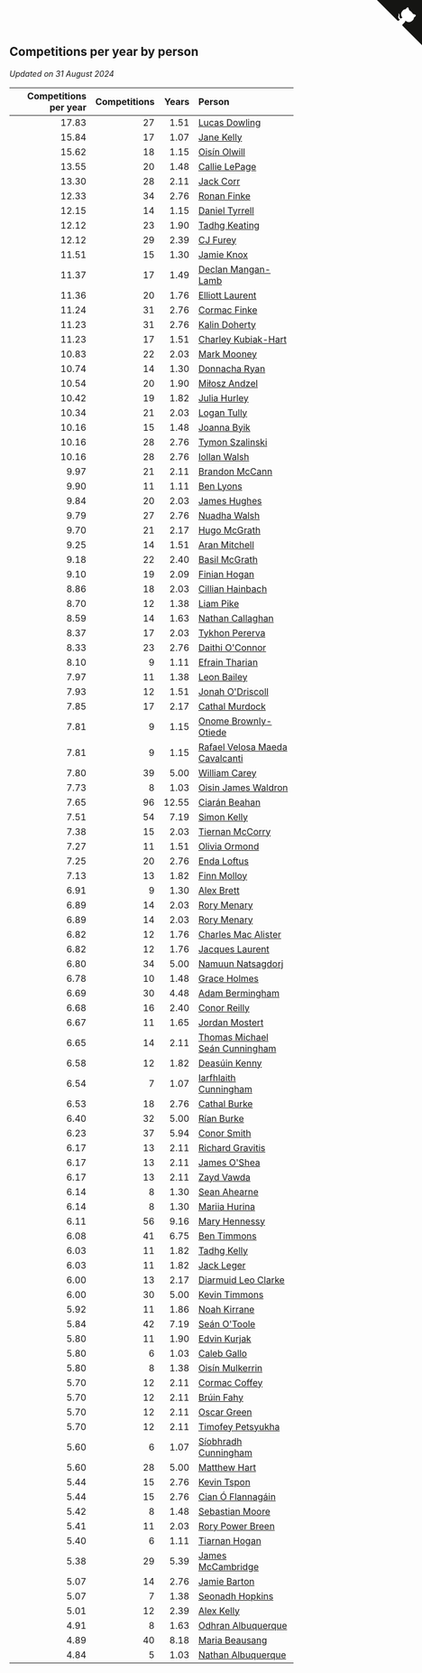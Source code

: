 ## Competitions per year by person

*Updated on 31 August 2024*

| Competitions per year | Competitions | Years | Person |
| ---: | ---: | ---: | :--- |
| 17.83 | 27 | 1.51 | [Lucas Dowling](https://www.worldcubeassociation.org/persons/2023DOWL01) |
| 15.84 | 17 | 1.07 | [Jane Kelly](https://www.worldcubeassociation.org/persons/2023KELL23) |
| 15.62 | 18 | 1.15 | [Oisín Olwill](https://www.worldcubeassociation.org/persons/2023OLWI01) |
| 13.55 | 20 | 1.48 | [Callie LePage](https://www.worldcubeassociation.org/persons/2023LEPA01) |
| 13.30 | 28 | 2.11 | [Jack Corr](https://www.worldcubeassociation.org/persons/2022CORR06) |
| 12.33 | 34 | 2.76 | [Ronan Finke](https://www.worldcubeassociation.org/persons/2021FINK02) |
| 12.15 | 14 | 1.15 | [Daniel Tyrrell](https://www.worldcubeassociation.org/persons/2023TYRR01) |
| 12.12 | 23 | 1.90 | [Tadhg Keating](https://www.worldcubeassociation.org/persons/2022KEAT02) |
| 12.12 | 29 | 2.39 | [CJ Furey](https://www.worldcubeassociation.org/persons/2022FURE01) |
| 11.51 | 15 | 1.30 | [Jamie Knox](https://www.worldcubeassociation.org/persons/2023KNOX02) |
| 11.37 | 17 | 1.49 | [Declan Mangan-Lamb](https://www.worldcubeassociation.org/persons/2023MANG02) |
| 11.36 | 20 | 1.76 | [Elliott Laurent](https://www.worldcubeassociation.org/persons/2022LAUR09) |
| 11.24 | 31 | 2.76 | [Cormac Finke](https://www.worldcubeassociation.org/persons/2021FINK01) |
| 11.23 | 31 | 2.76 | [Kalin Doherty](https://www.worldcubeassociation.org/persons/2021DOHE02) |
| 11.23 | 17 | 1.51 | [Charley Kubiak-Hart](https://www.worldcubeassociation.org/persons/2023KUBI01) |
| 10.83 | 22 | 2.03 | [Mark Mooney](https://www.worldcubeassociation.org/persons/2022MOON08) |
| 10.74 | 14 | 1.30 | [Donnacha Ryan](https://www.worldcubeassociation.org/persons/2023RYAN04) |
| 10.54 | 20 | 1.90 | [Miłosz Andzel](https://www.worldcubeassociation.org/persons/2022ANDZ01) |
| 10.42 | 19 | 1.82 | [Julia Hurley](https://www.worldcubeassociation.org/persons/2022HURL02) |
| 10.34 | 21 | 2.03 | [Logan Tully](https://www.worldcubeassociation.org/persons/2022TULL02) |
| 10.16 | 15 | 1.48 | [Joanna Byik](https://www.worldcubeassociation.org/persons/2023BYIK01) |
| 10.16 | 28 | 2.76 | [Tymon Szalinski](https://www.worldcubeassociation.org/persons/2021SZAL01) |
| 10.16 | 28 | 2.76 | [Iollan Walsh](https://www.worldcubeassociation.org/persons/2021WALS03) |
| 9.97 | 21 | 2.11 | [Brandon McCann](https://www.worldcubeassociation.org/persons/2022MCCA04) |
| 9.90 | 11 | 1.11 | [Ben Lyons](https://www.worldcubeassociation.org/persons/2023LYON02) |
| 9.84 | 20 | 2.03 | [James Hughes](https://www.worldcubeassociation.org/persons/2022HUGH08) |
| 9.79 | 27 | 2.76 | [Nuadha Walsh](https://www.worldcubeassociation.org/persons/2021WALS04) |
| 9.70 | 21 | 2.17 | [Hugo McGrath](https://www.worldcubeassociation.org/persons/2022MCGR02) |
| 9.25 | 14 | 1.51 | [Aran Mitchell](https://www.worldcubeassociation.org/persons/2023MITC04) |
| 9.18 | 22 | 2.40 | [Basil McGrath](https://www.worldcubeassociation.org/persons/2022MCGR01) |
| 9.10 | 19 | 2.09 | [Finian Hogan](https://www.worldcubeassociation.org/persons/2022HOGA01) |
| 8.86 | 18 | 2.03 | [Cillian Hainbach](https://www.worldcubeassociation.org/persons/2022HAIN04) |
| 8.70 | 12 | 1.38 | [Liam Pike](https://www.worldcubeassociation.org/persons/2023PIKE03) |
| 8.59 | 14 | 1.63 | [Nathan Callaghan](https://www.worldcubeassociation.org/persons/2023CALL01) |
| 8.37 | 17 | 2.03 | [Tykhon Pererva](https://www.worldcubeassociation.org/persons/2022PERE32) |
| 8.33 | 23 | 2.76 | [Daithi O'Connor](https://www.worldcubeassociation.org/persons/2021OCON01) |
| 8.10 | 9 | 1.11 | [Efrain Tharian](https://www.worldcubeassociation.org/persons/2023THAR03) |
| 7.97 | 11 | 1.38 | [Leon Bailey](https://www.worldcubeassociation.org/persons/2023BAIL04) |
| 7.93 | 12 | 1.51 | [Jonah O'Driscoll](https://www.worldcubeassociation.org/persons/2023ODRI01) |
| 7.85 | 17 | 2.17 | [Cathal Murdock](https://www.worldcubeassociation.org/persons/2022MURD01) |
| 7.81 | 9 | 1.15 | [Onome Brownly-Otiede](https://www.worldcubeassociation.org/persons/2023BROW36) |
| 7.81 | 9 | 1.15 | [Rafael Velosa Maeda Cavalcanti](https://www.worldcubeassociation.org/persons/2023CAVA03) |
| 7.80 | 39 | 5.00 | [William Carey](https://www.worldcubeassociation.org/persons/2019CARE02) |
| 7.73 | 8 | 1.03 | [Oisin James Waldron](https://www.worldcubeassociation.org/persons/2023WALD04) |
| 7.65 | 96 | 12.55 | [Ciarán Beahan](https://www.worldcubeassociation.org/persons/2012BEAH01) |
| 7.51 | 54 | 7.19 | [Simon Kelly](https://www.worldcubeassociation.org/persons/2017KELL08) |
| 7.38 | 15 | 2.03 | [Tiernan McCorry](https://www.worldcubeassociation.org/persons/2022MCCO09) |
| 7.27 | 11 | 1.51 | [Olivia Ormond](https://www.worldcubeassociation.org/persons/2023ORMO02) |
| 7.25 | 20 | 2.76 | [Enda Loftus](https://www.worldcubeassociation.org/persons/2021LOFT01) |
| 7.13 | 13 | 1.82 | [Finn Molloy](https://www.worldcubeassociation.org/persons/2022MOLL03) |
| 6.91 | 9 | 1.30 | [Alex Brett](https://www.worldcubeassociation.org/persons/2023BRET04) |
| 6.89 | 14 | 2.03 | [Rory Menary](https://www.worldcubeassociation.org/persons/2022MENA01) |
| 6.89 | 14 | 2.03 | [Rory Menary](https://www.worldcubeassociation.org/persons/2022MENA01) |
| 6.82 | 12 | 1.76 | [Charles Mac Alister](https://www.worldcubeassociation.org/persons/2022ALIS02) |
| 6.82 | 12 | 1.76 | [Jacques Laurent](https://www.worldcubeassociation.org/persons/2022LAUR10) |
| 6.80 | 34 | 5.00 | [Namuun Natsagdorj](https://www.worldcubeassociation.org/persons/2019NATS02) |
| 6.78 | 10 | 1.48 | [Grace Holmes](https://www.worldcubeassociation.org/persons/2023HOLM04) |
| 6.69 | 30 | 4.48 | [Adam Bermingham](https://www.worldcubeassociation.org/persons/2020BERM02) |
| 6.68 | 16 | 2.40 | [Conor Reilly](https://www.worldcubeassociation.org/persons/2022REIL01) |
| 6.67 | 11 | 1.65 | [Jordan Mostert](https://www.worldcubeassociation.org/persons/2023MOST01) |
| 6.65 | 14 | 2.11 | [Thomas Michael Seán Cunningham](https://www.worldcubeassociation.org/persons/2022CUNN04) |
| 6.58 | 12 | 1.82 | [Deasúin Kenny](https://www.worldcubeassociation.org/persons/2022KENN12) |
| 6.54 | 7 | 1.07 | [Iarfhlaith Cunningham](https://www.worldcubeassociation.org/persons/2023CUNN03) |
| 6.53 | 18 | 2.76 | [Cathal Burke](https://www.worldcubeassociation.org/persons/2021BURK03) |
| 6.40 | 32 | 5.00 | [Rían Burke](https://www.worldcubeassociation.org/persons/2019BURK05) |
| 6.23 | 37 | 5.94 | [Conor Smith](https://www.worldcubeassociation.org/persons/2018SMIT37) |
| 6.17 | 13 | 2.11 | [Richard Gravitis](https://www.worldcubeassociation.org/persons/2022GRAV01) |
| 6.17 | 13 | 2.11 | [James O'Shea](https://www.worldcubeassociation.org/persons/2022OSHE01) |
| 6.17 | 13 | 2.11 | [Zayd Vawda](https://www.worldcubeassociation.org/persons/2022VAWD01) |
| 6.14 | 8 | 1.30 | [Sean Ahearne](https://www.worldcubeassociation.org/persons/2023AHEA01) |
| 6.14 | 8 | 1.30 | [Mariia Hurina](https://www.worldcubeassociation.org/persons/2023HURI01) |
| 6.11 | 56 | 9.16 | [Mary Hennessy](https://www.worldcubeassociation.org/persons/2015HENN02) |
| 6.08 | 41 | 6.75 | [Ben Timmons](https://www.worldcubeassociation.org/persons/2017TIMM01) |
| 6.03 | 11 | 1.82 | [Tadhg Kelly](https://www.worldcubeassociation.org/persons/2022KELL21) |
| 6.03 | 11 | 1.82 | [Jack Leger](https://www.worldcubeassociation.org/persons/2022LEGE01) |
| 6.00 | 13 | 2.17 | [Diarmuid Leo Clarke](https://www.worldcubeassociation.org/persons/2022CLAR14) |
| 6.00 | 30 | 5.00 | [Kevin Timmons](https://www.worldcubeassociation.org/persons/2019TIMM01) |
| 5.92 | 11 | 1.86 | [Noah Kirrane](https://www.worldcubeassociation.org/persons/2022KIRR02) |
| 5.84 | 42 | 7.19 | [Seán O'Toole](https://www.worldcubeassociation.org/persons/2017OTOO03) |
| 5.80 | 11 | 1.90 | [Edvin Kurjak](https://www.worldcubeassociation.org/persons/2022KURJ01) |
| 5.80 | 6 | 1.03 | [Caleb Gallo](https://www.worldcubeassociation.org/persons/2023GALL25) |
| 5.80 | 8 | 1.38 | [Oisín Mulkerrin](https://www.worldcubeassociation.org/persons/2023MULK01) |
| 5.70 | 12 | 2.11 | [Cormac Coffey](https://www.worldcubeassociation.org/persons/2022COFF01) |
| 5.70 | 12 | 2.11 | [Brúin Fahy](https://www.worldcubeassociation.org/persons/2022FAHY01) |
| 5.70 | 12 | 2.11 | [Oscar Green](https://www.worldcubeassociation.org/persons/2022GREE14) |
| 5.70 | 12 | 2.11 | [Timofey Petsyukha](https://www.worldcubeassociation.org/persons/2022PETS02) |
| 5.60 | 6 | 1.07 | [Síobhradh Cunningham](https://www.worldcubeassociation.org/persons/2023CUNN04) |
| 5.60 | 28 | 5.00 | [Matthew Hart](https://www.worldcubeassociation.org/persons/2019HART11) |
| 5.44 | 15 | 2.76 | [Kevin Tspon](https://www.worldcubeassociation.org/persons/2021TSPO01) |
| 5.44 | 15 | 2.76 | [Cian Ó Flannagáin](https://www.worldcubeassociation.org/persons/2021OFLA01) |
| 5.42 | 8 | 1.48 | [Sebastian Moore](https://www.worldcubeassociation.org/persons/2023MOOR03) |
| 5.41 | 11 | 2.03 | [Rory Power Breen](https://www.worldcubeassociation.org/persons/2022BREE02) |
| 5.40 | 6 | 1.11 | [Tiarnan Hogan](https://www.worldcubeassociation.org/persons/2023HOGA04) |
| 5.38 | 29 | 5.39 | [James McCambridge](https://www.worldcubeassociation.org/persons/2019MCCA09) |
| 5.07 | 14 | 2.76 | [Jamie Barton](https://www.worldcubeassociation.org/persons/2021BART03) |
| 5.07 | 7 | 1.38 | [Seonadh Hopkins](https://www.worldcubeassociation.org/persons/2023HOPK01) |
| 5.01 | 12 | 2.39 | [Alex Kelly](https://www.worldcubeassociation.org/persons/2022KELL03) |
| 4.91 | 8 | 1.63 | [Odhran Albuquerque](https://www.worldcubeassociation.org/persons/2023ALBU01) |
| 4.89 | 40 | 8.18 | [Maria Beausang](https://www.worldcubeassociation.org/persons/2016BEAU03) |
| 4.84 | 5 | 1.03 | [Nathan Albuquerque](https://www.worldcubeassociation.org/persons/2023ALBU04) |


<a href="https://github.com/simonkellly/wca_statistics_ireland" class="github-corner" aria-label="View source on Github"><svg width="80" height="80" viewBox="0 0 250 250" style="fill:#151513; color:#fff; position: absolute; top: 0; border: 0; right: 0;" aria-hidden="true"><path d="M0,0 L115,115 L130,115 L142,142 L250,250 L250,0 Z"></path><path d="M128.3,109.0 C113.8,99.7 119.0,89.6 119.0,89.6 C122.0,82.7 120.5,78.6 120.5,78.6 C119.2,72.0 123.4,76.3 123.4,76.3 C127.3,80.9 125.5,87.3 125.5,87.3 C122.9,97.6 130.6,101.9 134.4,103.2" fill="currentColor" style="transform-origin: 130px 106px;" class="octo-arm"></path><path d="M115.0,115.0 C114.9,115.1 118.7,116.5 119.8,115.4 L133.7,101.6 C136.9,99.2 139.9,98.4 142.2,98.6 C133.8,88.0 127.5,74.4 143.8,58.0 C148.5,53.4 154.0,51.2 159.7,51.0 C160.3,49.4 163.2,43.6 171.4,40.1 C171.4,40.1 176.1,42.5 178.8,56.2 C183.1,58.6 187.2,61.8 190.9,65.4 C194.5,69.0 197.7,73.2 200.1,77.6 C213.8,80.2 216.3,84.9 216.3,84.9 C212.7,93.1 206.9,96.0 205.4,96.6 C205.1,102.4 203.0,107.8 198.3,112.5 C181.9,128.9 168.3,122.5 157.7,114.1 C157.9,116.9 156.7,120.9 152.7,124.9 L141.0,136.5 C139.8,137.7 141.6,141.9 141.8,141.8 Z" fill="currentColor" class="octo-body"></path></svg></a><style>.github-corner:hover .octo-arm{animation:octocat-wave 560ms ease-in-out}@keyframes octocat-wave{0%,100%{transform:rotate(0)}20%,60%{transform:rotate(-25deg)}40%,80%{transform:rotate(10deg)}}@media (max-width:500px){.github-corner:hover .octo-arm{animation:none}.github-corner .octo-arm{animation:octocat-wave 560ms ease-in-out}}</style>
